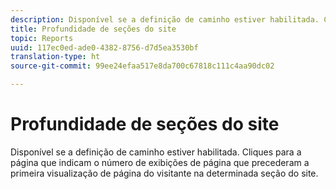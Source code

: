 ```yaml
---
description: Disponível se a definição de caminho estiver habilitada. Cliques para a página que indicam o número de exibições de página que precederam a primeira visualização de página do visitante na determinada seção do site.
title: Profundidade de seções do site
topic: Reports
uuid: 117ec0ed-ade0-4382-8756-d7d5ea3530bf
translation-type: ht
source-git-commit: 99ee24efaa517e8da700c67818c111c4aa90dc02

---
```



# Profundidade de seções do site

Disponível se a definição de caminho estiver habilitada. Cliques para a página que indicam o número de exibições de página que precederam a primeira visualização de página do visitante na determinada seção do site.

